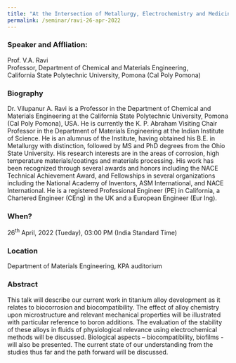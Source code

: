 ```yaml
---
title: "At the Intersection of Metallurgy, Electrochemistry and Medicine: Titanium Alloys in Physiologically-Relevant Environments (26/04/22)"
permalink: /seminar/ravi-26-apr-2022
---
```


### Speaker and Affliation:
Prof. V.A. Ravi<br>
Professor, Department of Chemical and Materials Engineering,<br> California State Polytechnic University, Pomona (Cal Poly Pomona)

### Biography
Dr. Vilupanur A. Ravi is a Professor in the Department of Chemical and Materials Engineering at the California State Polytechnic University, Pomona (Cal Poly Pomona), USA. He is currently the K. P. Abraham Visiting Chair Professor in the Department of Materials Engineering at the Indian Institute of Science. He is an alumnus of the Institute, having obtained his B.E. in Metallurgy with distinction, followed by MS and PhD degrees from the Ohio State University. His research interests are in the areas of corrosion, high temperature materials/coatings and materials processing. His work has been recognized through several awards and honors including the NACE Technical Achievement Award, and Fellowships in several organizations including the National Academy of Inventors, ASM International, and NACE International. He is a registered Professional Engineer (PE) in California, a Chartered Engineer (CEng) in the UK and a European Engineer (Eur Ing).

### When?
26<sup>th</sup> April, 2022 (Tueday), 03:00 PM (India Standard Time)

### Location
Department of Materials Engineering, KPA auditorium

### Abstract
This talk will describe our current work in titanium alloy development as it relates to biocorrosion and biocompatibility. The effect of alloy chemistry upon microstructure and relevant mechanical properties will be illustrated with particular reference to boron additions. The evaluation of the stability of these alloys in fluids of physiological relevance using electrochemical methods will be discussed. Biological aspects – biocompatibility, biofilms - will also be presented. The current state of our understanding from the studies thus far and the path forward will be discussed. 